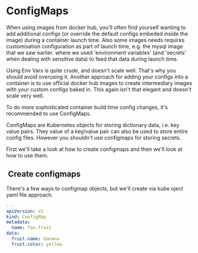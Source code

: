 # ConfigMaps

When using images from docker hub, you'll often find yourself wanting to add additional configs (or override the default configs embeded inside the image) during a container launch time. Also some images needs requires customisation configuration as part of launch time, e.g. the mysql image that we saw earlier. where we used 'environment variables' (and 'secrets' when dealing with sensitive data) to feed that data during launch time.

Using Env Vars is quite crude, and doesn't scale well. That's why you should avoid overusing it. Another approach for adding your configs into a container is to use official docker hub images to create intermediary images with your custom configs baked in. This again isn't that elegant and doesn't scale very well.


To do more sophisticated container build time config changes, it's recommended to use ConfigMaps. 

ConfigMaps are Kubernetes objects for storing dictionary data, i.e. key value pairs. They value of a key/value pair can also be used to store entire config files. However you shouldn't use configmaps for storing secrets.

First we'll take a look at how to create configmaps and then we'll look at how to use them. 




##  Create configmaps

There's a few ways to configmap objects, but we'll create via kube oject yaml file approach.


```yaml
---
apiVersion: v1
kind: ConfigMap
metadata:
  name: fav-fruit
data:
  fruit.name: banana
  fruit.color: yellow
```


